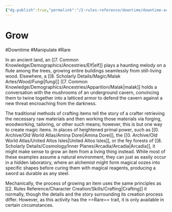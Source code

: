 ```yaml
---
{"dg-publish":true,"permalink":"/2-rules-reference/downtime/downtime-activities/craft/grow/","noteIcon":""}
---
```


# Grow
#Downtime #Manipulate #Rare

In an ancient land, an [[7. Common Knowledge/Demographics/Ancestries/Elf\|elf]] plays a haunting melody on a flute among the trees, growing entire buildings seamlessly from still-living wood. Elsewhere, a [[8. Scholarly Details/Magic/Malak Artes/Wood/Fungi\|fungi]] [[7. Common Knowledge/Demographics/Ancestries/Apparition/Malak\|malak]] holds a conversation with the mushrooms of an underground cavern, convincing them to twine together into a latticed armor to defend the cavern against a new threat encroaching from the darkness. 

The traditional methods of crafting items tell the story of a crafter retrieving the necessary raw materials and then working those materials via forging, woodworking, tailoring, or other such means; however, this is but one way to create magic items. In places of heightened primal power, such as [[0. Archive/Old World Atlas/Amina Dorei\|Amina Dorei]], the [[0. Archive/Old World Atlas/United Altos Isles\|United Altos Isles]], or the fey forests of [[8. Scholarly Details/Cosmology/Inner Planes/Arcadia/Arcadia\|Arcadia]], it might make sense to grow an item from a living thing instead. While most of these examples assume a natural environment, they can just as easily occur in a hidden laboratory, where an alchemist might form magical oozes into specific shapes before curing them with magical reagents, producing a sword as durable as any steel. 

Mechanically, the process of growing an item uses the same principles as [[2. Rules Reference/Character Creation/Skills/Crafting\|Crafting]] it normally, though the details and the story surrounding its creation process differ. However, as this activity has the ==Rare== trait, it is only available in certain circumstances. 
